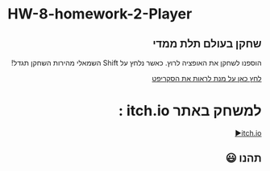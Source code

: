 # HW-8-homework-2-Player
<div dir='rtl' lang='he'>


## שחקן בעולם תלת ממדי

 הוספנו לשחקן את האופציה לרוץ.
 כאשר נלחץ על Shift השמאלי מהירות השחקן תגדל!
 
[לחץ כאן על מנת לראות את הסקריפט](https://github.com/GameDev-K-G/HW8_3_Player/blob/main/Assets/Scripts/1-player/CharacterKeyboardMover.cs)

 # למשחק באתר itch.io :
 [itch.io:arrow_forward:](https://gamedevk-g.itch.io/hw8player)
 
 
## תהנו :smiley:
</div>
